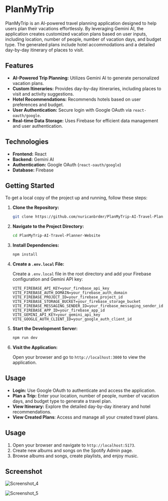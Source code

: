# PlanMyTrip

PlanMyTrip is an AI-powered travel planning application designed to help users plan their vacations effortlessly. By leveraging Gemini AI, the application creates customized vacation plans based on user inputs, including location, number of people, number of vacation days, and budget type. The generated plans include hotel accommodations and a detailed day-by-day itinerary of places to visit.

## Features

- **AI-Powered Trip Planning:** Utilizes Gemini AI to generate personalized vacation plans.
- **Custom Itineraries:** Provides day-by-day itineraries, including places to visit and activity suggestions.
- **Hotel Recommendations:** Recommends hotels based on user preferences and budget.
- **User Authentication:** Secure login with Google OAuth via `react-oauth/google`.
- **Real-time Data Storage:** Uses Firebase for efficient data management and user authentication.

## Technologies

- **Frontend:** React
- **Backend:** Gemini AI
- **Authentication:** Google OAuth (`react-oauth/google`)
- **Database:** Firebase

## Getting Started

To get a local copy of the project up and running, follow these steps:

1. **Clone the Repository:**

   ```bash
   git clone https://github.com/nuricanbrdmr/PlanMyTrip-AI-Travel-Planner-Website.git
   ```

2. **Navigate to the Project Directory:**

   ```bash
   cd PlanMyTrip-AI-Travel-Planner-Website
   ```

3. **Install Dependencies:**

   ```bash
   npm install
   ```

4. **Create a `.env.local` File:** 

   Create a `.env.local` file in the root directory and add your Firebase configuration and Gemini API key:

   ```env
   VITE_FIREBASE_API_KEY=your_firebase_api_key
   VITE_FIREBASE_AUTH_DOMAIN=your_firebase_auth_domain
   VITE_FIREBASE_PROJECT_ID=your_firebase_project_id
   VITE_FIREBASE_STORAGE_BUCKET=your_firebase_storage_bucket
   VITE_FIREBASE_MESSAGING_SENDER_ID=your_firebase_messaging_sender_id
   VITE_FIREBASE_APP_ID=your_firebase_app_id
   VITE_GEMINI_API_KEY=your_gemini_api_key
   VITE_GOOGLE_AUTH_CLIENT_ID=your_google_auth_client_id
   ```

5. **Start the Development Server:**

   ```bash
   npm run dev
   ```

6. **Visit the Application:**

   Open your browser and go to `http://localhost:3000` to view the application.

## Usage

- **Login:** Use Google OAuth to authenticate and access the application.
- **Plan a Trip:** Enter your location, number of people, number of vacation days, and budget type to generate a travel plan.
- **View Itinerary:** Explore the detailed day-by-day itinerary and hotel recommendations.
- **View Created Plans**: Access and manage all your created travel plans.

## Usage

1. Open your browser and navigate to `http://localhost:5173`.
2. Create new albums and songs on the Spotify Admin page.
3. Browse albums and songs, create playlists, and enjoy music.


## Screenshot



![Screenshot_4](https://github.com/user-attachments/assets/74c607ce-17d0-4ce7-be45-dc74ca7fd740)

![Screenshot_5](https://github.com/user-attachments/assets/e430b411-81d5-4e70-b1e3-8ec716689efa)




